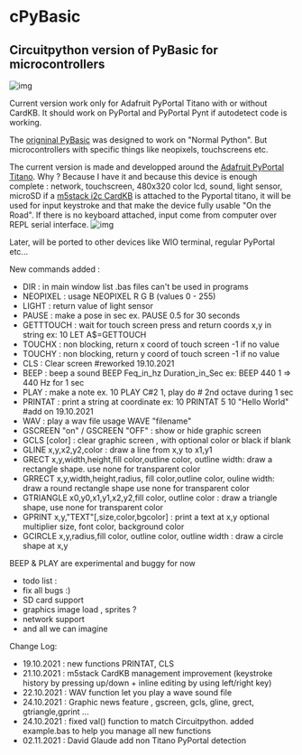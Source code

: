 # cPyBasic
## Circuitpython version of PyBasic for microcontrollers
![img](https://github.com/beboxos/circuitpython/blob/main/images/pybasic1.jpeg)

Current version work only for Adafruit PyPortal Titano with or without CardKB.
It should work on PyPortal and PyPortal Pynt if autodetect code is working.

The [origninal PyBasic](https://github.com/richpl/PyBasic) was designed to work on "Normal Python".
But microcontrollers with specific things like neopixels, touchscreens etc.

The current version is made and developped around the [Adafruit PyPortal Titano](https://learn.adafruit.com/adafruit-pyportal-titano).
Why ? 
Because I have it and because this device is enough complete : network, touchscreen, 480x320 color lcd, sound, light sensor, microSD 
if a [m5stack i2c CardKB](https://shop.m5stack.com/products/cardkb-mini-keyboard) is attached to the Pyportal titano, it will be used 
for input keystroke and that make the device fully usable "On the Road". If there is no keyboard attached, input come from computer
over REPL serial interface.
![img](https://github.com/beboxos/circuitpython/blob/main/images/pybasic2.jpeg)

Later, will be ported to other devices like WIO terminal, regular PyPortal etc... 

New commands added : 

 - DIR : in main window list .bas files can't be used in programs
 - NEOPIXEL : usage NEOPIXEL R G B (values 0 - 255)
 - LIGHT : return value of light sensor
 - PAUSE : make a pose in sec ex. PAUSE 0.5 for 30 seconds
 - GETTTOUCH : wait for touch screen press and return coords x,y in string ex: 10 LET A$=GETTOUCH
 - TOUCHX : non blocking, return x coord of touch screen -1 if no value
 - TOUCHY : non blocking, return y coord of touch screen -1 if no value
 - CLS : Clear screen #reworked 19.10.2021
 - BEEP : beep a sound BEEP Feq_in_hz Duration_in_Sec ex: BEEP 440 1 => 440 Hz for 1 sec
 - PLAY : make a note ex. 10 PLAY C#2 1, play do # 2nd octave during 1 sec
 - PRINTAT : print a string at coordinate ex: 10 PRINTAT 5 10 "Hello World" #add on 19.10.2021
 - WAV : play a wav file usage WAVE "filename"
 - GSCREEN "on" / GSCREEN "OFF" : show or hide graphic screen 
 - GCLS [color] : clear graphic screen , with optional color or black if blank
 - GLINE x,y,x2,y2,color : draw a line from x,y to x1,y1
 - GRECT x,y,width,height,fill color,outline color, outline width: draw a rectangle shape. use none for transparent color
 - GRRECT x,y,width,height,radius, fill color,outline color, ouline width: draw a round rectangle shape use none for transparent color
 - GTRIANGLE x0,y0,x1,y1,x2,y2,fill color, outline color : draw a triangle shape, use none for transparent color
 - GPRINT x,y,"TEXT"[,size,color,bgcolor] : print a text at x,y optional multiplier size, font color, background color
 - GCIRCLE x,y,radius,fill color, outline color, outline width : draw a circle shape at x,y 

BEEP & PLAY are experimental and buggy for now

- todo list : 
- fix all bugs :) 
- SD card support
- graphics image load , sprites ?
- network support
- and all we can imagine 

Change Log:
- 19.10.2021 : new functions PRINTAT, CLS 
- 21.10.2021 : m5stack CardKB management improvement (keystroke history by pressing up/down + inline editing by using left/right key)
- 22.10.2021 : WAV function let you play a wave sound file
- 24.10.2021 : Graphic news feature , gscreen, gcls, gline, grect, gtriangle,gprint ...
- 24.10.2021 : fixed val() function to match Circuitpython. added example.bas to help you manage all new functions
- 02.11.2021 : David Glaude add non Titano PyPortal detection

